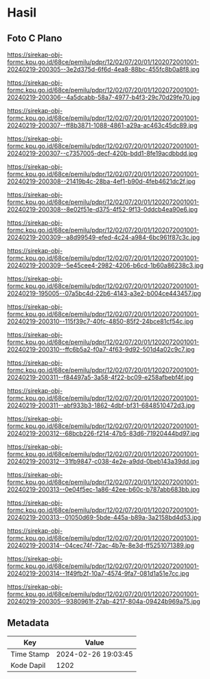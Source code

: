 # Hasil

## Foto C Plano

https://sirekap-obj-formc.kpu.go.id/68ce/pemilu/pdpr/12/02/07/20/01/1202072001001-20240219-200305--3e2d375d-6f6d-4ea8-88bc-455fc8b0a8f8.jpg

https://sirekap-obj-formc.kpu.go.id/68ce/pemilu/pdpr/12/02/07/20/01/1202072001001-20240219-200306--4a5dcabb-58a7-4977-b4f3-29c70d29fe70.jpg

https://sirekap-obj-formc.kpu.go.id/68ce/pemilu/pdpr/12/02/07/20/01/1202072001001-20240219-200307--ff8b3871-1088-4861-a29a-ac463c45dc89.jpg

https://sirekap-obj-formc.kpu.go.id/68ce/pemilu/pdpr/12/02/07/20/01/1202072001001-20240219-200307--c7357005-decf-420b-bdd1-8fe19acdbbdd.jpg

https://sirekap-obj-formc.kpu.go.id/68ce/pemilu/pdpr/12/02/07/20/01/1202072001001-20240219-200308--21419b4c-28ba-4ef1-b90d-4feb4621dc2f.jpg

https://sirekap-obj-formc.kpu.go.id/68ce/pemilu/pdpr/12/02/07/20/01/1202072001001-20240219-200308--8e02f51e-d375-4f52-9f13-0ddcb4ea90e6.jpg

https://sirekap-obj-formc.kpu.go.id/68ce/pemilu/pdpr/12/02/07/20/01/1202072001001-20240219-200309--a8d99549-efed-4c24-a984-6bc961f87c3c.jpg

https://sirekap-obj-formc.kpu.go.id/68ce/pemilu/pdpr/12/02/07/20/01/1202072001001-20240219-200309--5e45cee4-2982-4206-b6cd-1b60a86238c3.jpg

https://sirekap-obj-formc.kpu.go.id/68ce/pemilu/pdpr/12/02/07/20/01/1202072001001-20240219-195005--07a5bc4d-22b6-4143-a3e2-b004ce443457.jpg

https://sirekap-obj-formc.kpu.go.id/68ce/pemilu/pdpr/12/02/07/20/01/1202072001001-20240219-200310--115f39c7-40fc-4850-85f2-24bce81cf54c.jpg

https://sirekap-obj-formc.kpu.go.id/68ce/pemilu/pdpr/12/02/07/20/01/1202072001001-20240219-200310--ffc6b5a2-f0a7-4f63-9d92-501d4a02c9c7.jpg

https://sirekap-obj-formc.kpu.go.id/68ce/pemilu/pdpr/12/02/07/20/01/1202072001001-20240219-200311--f84497a5-3a58-4f22-bc09-e258afbebf4f.jpg

https://sirekap-obj-formc.kpu.go.id/68ce/pemilu/pdpr/12/02/07/20/01/1202072001001-20240219-200311--abf933b3-1862-4dbf-bf31-6848510472d3.jpg

https://sirekap-obj-formc.kpu.go.id/68ce/pemilu/pdpr/12/02/07/20/01/1202072001001-20240219-200312--68bcb226-f214-47b5-83d6-71920444bd97.jpg

https://sirekap-obj-formc.kpu.go.id/68ce/pemilu/pdpr/12/02/07/20/01/1202072001001-20240219-200312--31fb9847-c038-4e2e-a9dd-0beb143a39dd.jpg

https://sirekap-obj-formc.kpu.go.id/68ce/pemilu/pdpr/12/02/07/20/01/1202072001001-20240219-200313--0e04f5ec-1a86-42ee-b60c-b787abb683bb.jpg

https://sirekap-obj-formc.kpu.go.id/68ce/pemilu/pdpr/12/02/07/20/01/1202072001001-20240219-200313--01050d69-5bde-445a-b89a-3a2158bd4d53.jpg

https://sirekap-obj-formc.kpu.go.id/68ce/pemilu/pdpr/12/02/07/20/01/1202072001001-20240219-200314--04cec74f-72ac-4b7e-8e3d-ff5251071389.jpg

https://sirekap-obj-formc.kpu.go.id/68ce/pemilu/pdpr/12/02/07/20/01/1202072001001-20240219-200314--1f49fb2f-10a7-4574-9fa7-081d1a51e7cc.jpg

https://sirekap-obj-formc.kpu.go.id/68ce/pemilu/pdpr/12/02/07/20/01/1202072001001-20240219-200305--9380961f-27ab-4217-804a-09424b969a75.jpg


## Metadata

| Key        | Value               |
| ---------- | ------------------- |
| Time Stamp | 2024-02-26 19:03:45 |
| Kode Dapil | 1202                |



